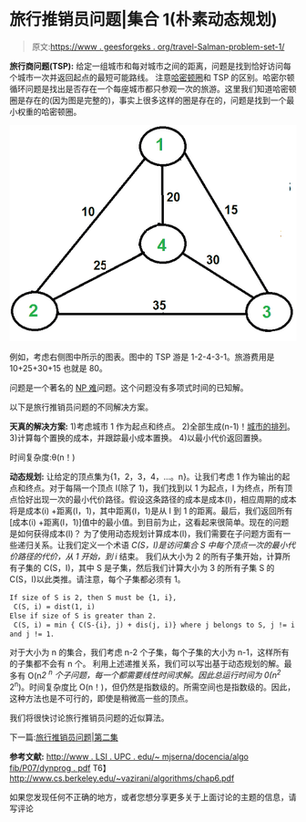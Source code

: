 # 旅行推销员问题|集合 1(朴素动态规划)

> 原文:[https://www . geesforgeks . org/travel-Salman-problem-set-1/](https://www.geeksforgeeks.org/travelling-salesman-problem-set-1/)

**旅行商问题(TSP):** 给定一组城市和每对城市之间的距离，问题是找到恰好访问每个城市一次并返回起点的最短可能路线。
注意[哈密顿圈](https://www.geeksforgeeks.org/backtracking-set-7-hamiltonian-cycle/)和 TSP 的区别。哈密尔顿循环问题是找出是否存在一个每座城市都只参观一次的旅游。这里我们知道哈密顿圈是存在的(因为图是完整的)，事实上很多这样的圈是存在的，问题是找到一个最小权重的哈密顿圈。

[![Euler1](img/f13c11b6b6abf6bde87d85db87cd09b6.png)](https://media.geeksforgeeks.org/wp-content/cdn-uploads/Euler12.png)

例如，考虑右侧图中所示的图表。图中的 TSP 游是 1-2-4-3-1。旅游费用是 10+25+30+15 也就是 80。

问题是一个著名的 [NP 难](https://www.geeksforgeeks.org/np-completeness-set-1/)问题。这个问题没有多项式时间的已知解。

以下是旅行推销员问题的不同解决方案。

**天真的解决方案:**
1)考虑城市 1 作为起点和终点。
2)全部生成(n-1)！[城市的排列](https://www.geeksforgeeks.org/write-a-c-program-to-print-all-permutations-of-a-given-string/)。
3)计算每个置换的成本，并跟踪最小成本置换。
4)以最小代价返回置换。

时间复杂度:θ(n！)

**动态规划:**
让给定的顶点集为{1，2，3，4，…。n}。让我们考虑 1 作为输出的起点和终点。对于每隔一个顶点 I(除了 1)，我们找到以 1 为起点，I 为终点，所有顶点恰好出现一次的最小代价路径。假设这条路径的成本是成本(I)，相应周期的成本将是成本(i) +距离(I，1)，其中距离(I，1)是从 I 到 1 的距离。最后，我们返回所有[成本(i) +距离(I，1)]值中的最小值。到目前为止，这看起来很简单。现在的问题是如何获得成本(I)？
为了使用动态规划计算成本(I)，我们需要在子问题方面有一些递归关系。让我们定义一个术语 *C(S，I)是访问集合 S 中每个顶点一次的最小代价路径的代价，从 1 开始，到 i* 结束。
我们从大小为 2 的所有子集开始，计算所有子集的 C(S，I)，其中 S 是子集，然后我们计算大小为 3 的所有子集 S 的 C(S，I)以此类推。请注意，每个子集都必须有 1。

```
If size of S is 2, then S must be {1, i},
 C(S, i) = dist(1, i) 
Else if size of S is greater than 2.
 C(S, i) = min { C(S-{i}, j) + dis(j, i)} where j belongs to S, j != i and j != 1.

```

对于大小为 n 的集合，我们考虑 n-2 个子集，每个子集的大小为 n-1，这样所有的子集都不会有 n 个。
利用上述递推关系，我们可以写出基于动态规划的解。最多有 O(n*2 <sup>n</sup> 个子问题，每一个都需要线性时间求解。因此总运行时间为 0(n<sup>2</sup>* 2<sup>n</sup>)。时间复杂度比 O(n！)，但仍然是指数级的。所需空间也是指数级的。因此，这种方法也是不可行的，即使是稍微高一些的顶点。

我们将很快讨论旅行推销员问题的近似算法。

下一篇:[旅行推销员问题|第二集](https://www.geeksforgeeks.org/travelling-salesman-problem-set-2-approximate-using-mst/)

**参考文献:**
[http://www . LSI . UPC . edu/~ mjserna/docencia/algo fib/P07/dynprog . pdf](http://www.lsi.upc.edu/~mjserna/docencia/algofib/P07/dynprog.pdf)
T6】http://www.cs.berkeley.edu/~vazirani/algorithms/chap6.pdf

如果您发现任何不正确的地方，或者您想分享更多关于上面讨论的主题的信息，请写评论